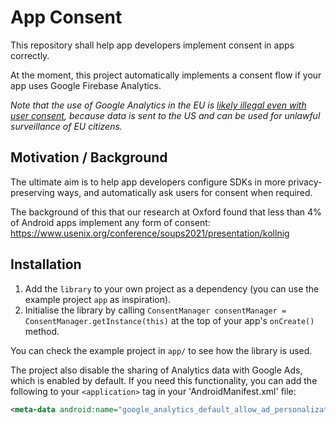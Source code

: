 # App Consent

This repository shall help app developers implement consent in apps correctly.

At the moment, this project automatically implements a consent flow if your app uses Google Firebase Analytics.

*Note that the use of Google Analytics in the EU is [likely illegal even with user consent](https://noyb.eu/en/austrian-dsb-eu-us-data-transfers-google-analytics-illegal), because data is sent to the US and can be used for unlawful surveillance of EU citizens.*

## Motivation / Background

The ultimate aim is to help app developers configure SDKs in more privacy-preserving ways, and automatically ask users for consent when required.

The background of this that our research at Oxford found that less than 4% of Android apps implement any form of consent: <https://www.usenix.org/conference/soups2021/presentation/kollnig>

## Installation

1. Add the `library` to your own project as a dependency (you can use the example project `app` as inspiration).
2. Initialise the library by calling `ConsentManager consentManager = ConsentManager.getInstance(this)` at the top of your app's `onCreate()` method.

You can check the example project in `app/` to see how the library is used.

The project also disable the sharing of Analytics data with Google Ads, which is enabled by default.
If you need this functionality, you can add the following to your `<application>` tag in your 'AndroidManifest.xml' file:

```xml
<meta-data android:name="google_analytics_default_allow_ad_personalization_signals" android:value="false" />
```